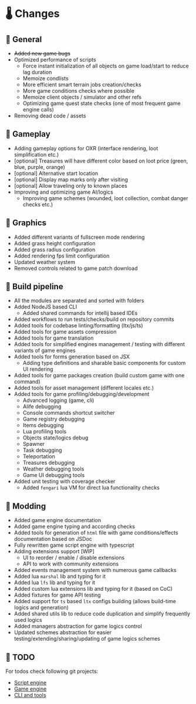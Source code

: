 # 🌡 Changes

## 🧪 General

- ~~Added new game bugs~~
- Optimized performance of scripts
  - Force instant initialization of all objects on game load/start to reduce lag duration
  - Memoize condlists
  - More efficient smart terrain jobs creation/checks
  - More game conditions checks where possible
  - Memoize client objects / simulator and other refs
  - Optimizing game quest state checks (one of most frequent game engine calls)
- Removing dead code / assets

## 🧪 Gameplay

- Adding gameplay options for OXR (interface rendering, loot simplification etc.)
- [optional] Treasures will have different color based on loot price (green, blue, purple, orange)
- [optional] Alternative start location
- [optional] Display map marks only after visiting
- [optional] Allow traveling only to known places
- Improving and optimizing game AI/logics
  - Improving game schemes (wounded, loot collection, combat danger checks etc.)

## 🧪 Graphics

- Added different variants of fullscreen mode rendering
- Added grass height configuration
- Added grass radius configuration
- Added rendering fps limit configuration
- Updated weather system
- Removed controls related to game patch download

## 🧪 Build pipeline

- All the modules are separated and sorted with folders
- Added NodeJS based CLI
  - Added shared commands for intellij based IDEs 
- Added workflows to run tests/checks/build on repository commits
- Added tools for codebase linting/formatting (ltx/js/ts)
- Added tools for game assets compression
- Added tools for game translation
- Added tools for simplified engines management / testing with different variants of game engines
- Added tools for forms generation based on JSX
  - Adding type definitions and sharable basic components for custom UI rendering
- Added tools for game packages creation (build custom game with one command)
- Added tools for asset management (different locales etc.)
- Added tools for game profiling/debugging/development
  - Advanced logging (game, cli)
  - Alife debugging
  - Console commands shortcut switcher
  - Game registry debugging
  - Items debugging
  - Lua profiling tools
  - Objects state/logics debug
  - Spawner
  - Task debugging
  - Teleportation
  - Treasures debugging
  - Weather debugging tools
  - Game UI debugging tools
- Added unit testing with coverage checker
  - Added `fengari` lua VM for direct lua functionality checks

## 🧪 Modding

- Added game engine documentation
- Added game engine typing and according checks
- Added tools for generation of `html` file with game conditions/effects documentation based on JSDoc
- Fully rewritten game script engine with typescript
- Adding extensions support [WIP]
  - UI to reorder / enable / disable extensions
  - API to work with community extensions
- Added events management system with numerous game callbacks
- Added lua `marshal` lib and typing for it
- Added lua `lfs` lib and typing for it
- Added custom lua extensions lib and typing for it (based on CoC)
- Added fixtures for game API testing
- Added support for `ts` based `ltx` configs building (allows build-time logics and generation)
- Added shared utils lib to reduce code duplication and simplify frequently used logics
- Added managers abstraction for game logics control
- Updated schemes abstraction for easier testing/extending/sharing/updating of game logics schemes

## 🧪 TODO

For todos check following git projects:

- [Script engine](https://github.com/orgs/xray-forge/projects/4)
- [Game engine](https://github.com/orgs/xray-forge/projects/6)
- [CLI and tools](https://github.com/orgs/xray-forge/projects/3)

